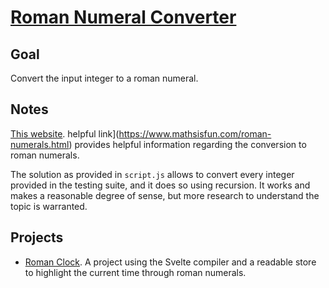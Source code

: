 # [Roman Numeral Converter](https://www.freecodecamp.org/learn/javascript-algorithms-and-data-structures/javascript-algorithms-and-data-structures-projects/roman-numeral-converter)

## Goal

Convert the input integer to a roman numeral.

## Notes

[This website](https://www.mathsisfun.com/roman-numerals.html).
helpful link](https://www.mathsisfun.com/roman-numerals.html) provides helpful information regarding the conversion to roman numerals.

The solution as provided in `script.js` allows to convert every integer provided in the testing suite, and it does so using recursion. It works and makes a reasonable degree of sense, but more research to understand the topic is warranted.

## Projects

-   [Roman Clock](https://svelte.dev/repl/95e655ad640b4257961b5311b29c4a0f). A project using the Svelte compiler and a readable store to highlight the current time through roman numerals.
